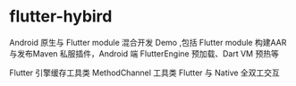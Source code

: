 # flutter-hybird
Android 原生与 Flutter module 混合开发 Demo ,包括 Flutter module 构建AAR与发布Maven 私服插件，Android 端 FlutterEngine 预加载、Dart VM 预热等



Flutter 引擎缓存工具类
MethodChannel 工具类
Flutter 与 Native 全双工交互
